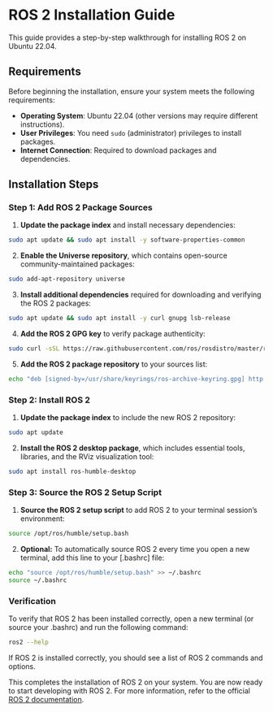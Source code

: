 # ROS 2 Installation Guide

This guide provides a step-by-step walkthrough for installing ROS 2 on Ubuntu 22.04.

## Requirements

Before beginning the installation, ensure your system meets the following requirements:

- **Operating System**: Ubuntu 22.04 (other versions may require different instructions).
- **User Privileges**: You need `sudo` (administrator) privileges to install packages.
- **Internet Connection**: Required to download packages and dependencies.

## Installation Steps

### Step 1: Add ROS 2 Package Sources

1. **Update the package index** and install necessary dependencies:

```bash
sudo apt update && sudo apt install -y software-properties-common
```

2. **Enable the Universe repository**, which contains open-source community-maintained packages:

```bash
sudo add-apt-repository universe
```

3. **Install additional dependencies** required for downloading and verifying the ROS 2 packages:

```bash
sudo apt update && sudo apt install -y curl gnupg lsb-release
```

4. **Add the ROS 2 GPG key** to verify package authenticity:

```bash
sudo curl -sSL https://raw.githubusercontent.com/ros/rosdistro/master/ros.key -o /usr/share/keyrings/ros-archive-keyring.gpg
```

5. **Add the ROS 2 package repository** to your sources list:

```bash
echo "deb [signed-by=/usr/share/keyrings/ros-archive-keyring.gpg] http://packages.ros.org/ros2/ubuntu $(lsb_release -cs) main" | sudo tee /etc/apt/sources.list.d/ros2.list > /dev/null
```

### Step 2: Install ROS 2

1. **Update the package index** to include the new ROS 2 repository:

```bash
sudo apt update
```

2. **Install the ROS 2 desktop package**, which includes essential tools, libraries, and the RViz visualization tool:

```bash
sudo apt install ros-humble-desktop
```

### Step 3: Source the ROS 2 Setup Script

1. **Source the ROS 2 setup script** to add ROS 2 to your terminal session’s environment:

```bash
source /opt/ros/humble/setup.bash
```

2. **Optional:** To automatically source ROS 2 every time you open a new terminal, add this line to your [.bashrc] file:

```bash
echo "source /opt/ros/humble/setup.bash" >> ~/.bashrc
source ~/.bashrc
```

### Verification

To verify that ROS 2 has been installed correctly, open a new terminal (or source your .bashrc) and run the following command:

```bash
ros2 --help
```

If ROS 2 is installed correctly, you should see a list of ROS 2 commands and options.

This completes the installation of ROS 2 on your system. You are now ready to start developing with ROS 2. For more information, refer to the official [ROS 2 documentation](https://docs.ros.org/en/humble/index.html).
